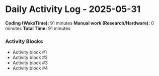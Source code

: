 # Daily Activity Log - 2025-05-31

**Coding (WakaTime):** 91 minutes
**Manual work (Research/Hardware):** 0 minutes
**Total Time:** 91 minutes

### Activity Blocks
- Activity block #1
- Activity block #2
- Activity block #3
- Activity block #4
